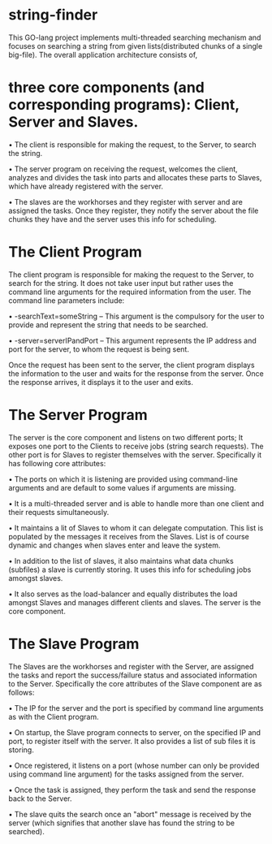 # string-finder
This GO-lang project implements multi-threaded searching mechanism and focuses on searching a string from given lists(distributed chunks of a single big-file).
The overall application architecture consists of,
# three core components (and corresponding programs): Client, Server and Slaves. 

• The client is responsible for making the request, to the Server, to search the string. 

• The server program on receiving the request, welcomes the client, analyzes and divides the task into parts and allocates these parts to Slaves, which have already registered with the server. 

• The slaves are the workhorses and they register with server and are assigned the tasks. Once they register, they notify the server about the file chunks they have and the server uses this info for scheduling. 


# The Client Program
The client program is responsible for making the request to the Server, to search for the string. It does not take user input but rather uses the command line arguments for the required information from the user. The command line parameters include:

• -searchText=someString – This argument is the compulsory for the user to provide and represent the string that needs to be searched.

• -server=serverIPandPort – This argument represents the IP address and port for the server, to whom the request is being sent.

Once the request has been sent to the server, the client program displays the information to the user and waits for the response from the server. Once the response arrives, it displays it to the user and exits.


# The Server Program
The server is the core component and listens on two different ports; 
It exposes one port to the Clients to receive jobs (string search requests). 
The other port is for Slaves to register themselves with the server. 
Specifically it has following core attributes:

• The ports on which it is listening are provided using command-line arguments and are default to some values if arguments are missing.

• It is a multi-threaded server and is able to handle more than one client and their requests simultaneously.

• It maintains a lit of Slaves to whom it can delegate computation. This list is populated by the messages it receives from the Slaves. List is of course dynamic and changes when slaves enter and leave the system.

• In addition to the list of slaves, it also maintains what data chunks (subfiles) a slave is currently storing. It uses this info for scheduling jobs amongst slaves.

• It also serves as the load-balancer and equally distributes the load amongst Slaves and manages different clients and slaves. The server is the core component.


# The Slave Program
The Slaves are the workhorses and register with the Server, are assigned the tasks and report the success/failure status and associated information to the Server. Specifically the core attributes of the Slave component are as follows:

• The IP for the server and the port is specified by command line arguments as with the Client program.

• On startup, the Slave program connects to server, on the specified IP and port, to register itself with the server. It also provides a list of sub files it is storing.

• Once registered, it listens on a port (whose number can only be provided using command line argument) for the tasks assigned from the server.

• Once the task is assigned, they perform the task and send the response back to the Server.

• The slave quits the search once an "abort" message is received by the server (which signifies that another slave has found the string to be searched).
